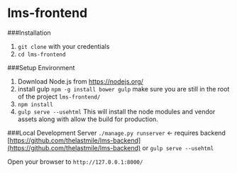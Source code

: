 # lms-frontend


###Installation
1. ```git clone``` with your credentials
2. ```cd lms-frontend```

###Setup Environment
1. Download Node.js from https://nodejs.org/
2. install gulp ```npm -g install bower gulp```
make sure you are still in the root of the project ```lms-frontend/```
3. ```npm install```
4. ```gulp serve --usehtml```
This will install the node modules and vendor assets along with allow the build for production.

###Local Development Server
```./manage.py runserver``` <- requires backend  [https://github.com/thelastmile/lms-backend](https://github.com/thelastmile/lms-backend)
or ```gulp serve --usehtml```

Open your browser to ```http://127.0.0.1:8000/```
